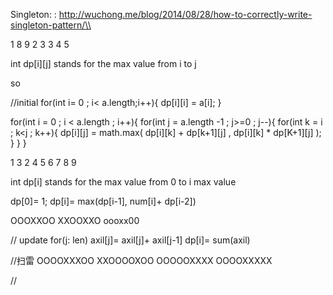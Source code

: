 Singleton: : http://wuchong.me/blog/2014/08/28/how-to-correctly-write-singleton-pattern/\\

1 8 9 2 3 3 4 5

int dp[i][j] stands for the max value from i to j

so 

//initial
for(int i= 0 ; i< a.length;i++){
	dp[i][i] = a[i];
}

for(int i = 0 ; i < a.length ; i++){
	for(int j = a.length -1 ; j>=0 ; j--){
		for(int k = i ; k<j ; k++){
			dp[i][j] = math.max( dp[i][k] + dp[k+1][j] , dp[i][k] * dp[K+1][j] );
		}
	}
}


1 3 2 4 5 6 7 8 9

int dp[i] stands for the max value from 0 to i max value

dp[0]= 1;
dp[i]= max(dp[i-1], num[i]+ dp[i-2])


OOOXXOO
XXOOXXO
oooxx00

// update
for(j: len)
axil[j]= axil[j]+ axil[j-1]
dp[i]= sum(axil)

//扫雷
OOOOXXXOO
XXOOOOXOO
OOOOOXXXX
OOOOXXXXX

//  

 
